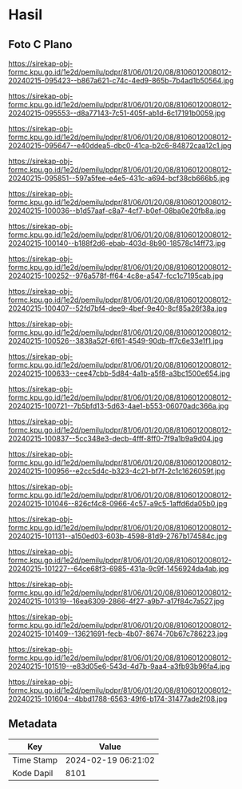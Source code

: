 # Hasil

## Foto C Plano

https://sirekap-obj-formc.kpu.go.id/1e2d/pemilu/pdpr/81/06/01/20/08/8106012008012-20240215-095423--b867a621-c74c-4ed9-865b-7b4ad1b50564.jpg

https://sirekap-obj-formc.kpu.go.id/1e2d/pemilu/pdpr/81/06/01/20/08/8106012008012-20240215-095553--d8a77143-7c51-405f-ab1d-6c17191b0059.jpg

https://sirekap-obj-formc.kpu.go.id/1e2d/pemilu/pdpr/81/06/01/20/08/8106012008012-20240215-095647--e40ddea5-dbc0-41ca-b2c6-84872caa12c1.jpg

https://sirekap-obj-formc.kpu.go.id/1e2d/pemilu/pdpr/81/06/01/20/08/8106012008012-20240215-095851--597a5fee-e4e5-431c-a694-bcf38cb666b5.jpg

https://sirekap-obj-formc.kpu.go.id/1e2d/pemilu/pdpr/81/06/01/20/08/8106012008012-20240215-100036--b1d57aaf-c8a7-4cf7-b0ef-08ba0e20fb8a.jpg

https://sirekap-obj-formc.kpu.go.id/1e2d/pemilu/pdpr/81/06/01/20/08/8106012008012-20240215-100140--b188f2d6-ebab-403d-8b90-18578c14ff73.jpg

https://sirekap-obj-formc.kpu.go.id/1e2d/pemilu/pdpr/81/06/01/20/08/8106012008012-20240215-100252--976a578f-ff64-4c8e-a547-fcc1c7195cab.jpg

https://sirekap-obj-formc.kpu.go.id/1e2d/pemilu/pdpr/81/06/01/20/08/8106012008012-20240215-100407--52fd7bf4-dee9-4bef-9e40-8cf85a26f38a.jpg

https://sirekap-obj-formc.kpu.go.id/1e2d/pemilu/pdpr/81/06/01/20/08/8106012008012-20240215-100526--3838a52f-6f61-4549-90db-ff7c6e33e1f1.jpg

https://sirekap-obj-formc.kpu.go.id/1e2d/pemilu/pdpr/81/06/01/20/08/8106012008012-20240215-100633--cee47cbb-5d84-4a1b-a5f8-a3bc1500e654.jpg

https://sirekap-obj-formc.kpu.go.id/1e2d/pemilu/pdpr/81/06/01/20/08/8106012008012-20240215-100721--7b5bfd13-5d63-4ae1-b553-06070adc366a.jpg

https://sirekap-obj-formc.kpu.go.id/1e2d/pemilu/pdpr/81/06/01/20/08/8106012008012-20240215-100837--5cc348e3-decb-4fff-8ff0-7f9a1b9a9d04.jpg

https://sirekap-obj-formc.kpu.go.id/1e2d/pemilu/pdpr/81/06/01/20/08/8106012008012-20240215-100956--e2cc5d4c-b323-4c21-bf7f-2c1c1626059f.jpg

https://sirekap-obj-formc.kpu.go.id/1e2d/pemilu/pdpr/81/06/01/20/08/8106012008012-20240215-101046--826cf4c8-0966-4c57-a9c5-1affd6da05b0.jpg

https://sirekap-obj-formc.kpu.go.id/1e2d/pemilu/pdpr/81/06/01/20/08/8106012008012-20240215-101131--a150ed03-603b-4598-81d9-2767b174584c.jpg

https://sirekap-obj-formc.kpu.go.id/1e2d/pemilu/pdpr/81/06/01/20/08/8106012008012-20240215-101227--64ce68f3-6985-431a-9c9f-1456924da4ab.jpg

https://sirekap-obj-formc.kpu.go.id/1e2d/pemilu/pdpr/81/06/01/20/08/8106012008012-20240215-101319--16ea6309-2866-4f27-a9b7-a17f84c7a527.jpg

https://sirekap-obj-formc.kpu.go.id/1e2d/pemilu/pdpr/81/06/01/20/08/8106012008012-20240215-101409--13621691-fecb-4b07-8674-70b67c786223.jpg

https://sirekap-obj-formc.kpu.go.id/1e2d/pemilu/pdpr/81/06/01/20/08/8106012008012-20240215-101519--e83d05e6-543d-4d7b-9aa4-a3fb93b96fa4.jpg

https://sirekap-obj-formc.kpu.go.id/1e2d/pemilu/pdpr/81/06/01/20/08/8106012008012-20240215-101604--4bbd1788-6563-49f6-b174-31477ade2f08.jpg


## Metadata

| Key        | Value               |
| ---------- | ------------------- |
| Time Stamp | 2024-02-19 06:21:02 |
| Kode Dapil | 8101                |



